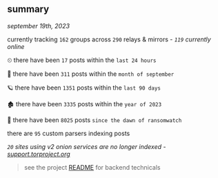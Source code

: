 
## summary
_september 19th, 2023_

currently tracking `162` groups across `290` relays & mirrors - _`119` currently online_

⏲ there have been `17` posts within the `last 24 hours`

🦈 there have been `311` posts within the `month of september`

🪐 there have been `1351` posts within the `last 90 days`

🏚 there have been `3335` posts within the `year of 2023`

🦕 there have been `8025` posts `since the dawn of ransomwatch`

there are `95` custom parsers indexing posts

_`20` sites using v2 onion services are no longer indexed - [support.torproject.org](https://support.torproject.org/onionservices/v2-deprecation/)_

> see the project [README](https://github.com/joshhighet/ransomwatch#ransomwatch--) for backend technicals
